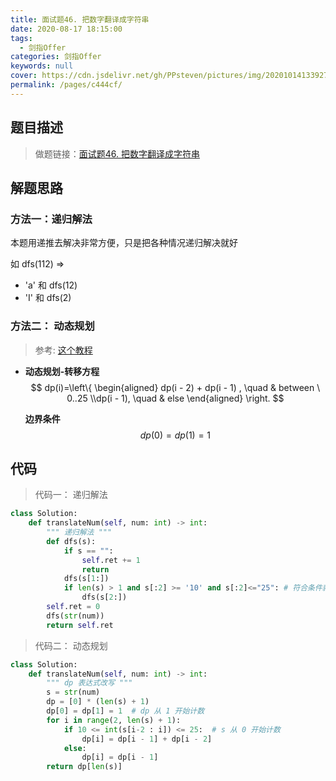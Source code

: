 ```yaml
---
title: 面试题46. 把数字翻译成字符串
date: 2020-08-17 18:15:00
tags: 
  - 剑指Offer
categories: 剑指Offer
keywords: null
cover: https://cdn.jsdelivr.net/gh/PPsteven/pictures/img/20201014133927.png
permalink: /pages/c444cf/
---
```


## 题目描述

> 做题链接：[面试题46. 把数字翻译成字符串](https://leetcode-cn.com/problems/ba-shu-zi-fan-yi-cheng-zi-fu-chuan-lcof/)

<!--more-->

## 解题思路

### 方法一：递归解法

本题用递推去解决非常方便，只是把各种情况递归解决就好

如 dfs(112) =>

- 'a' 和 dfs(12) 
- 'I'  和 dfs(2)            

### 方法二： 动态规划

> 参考:  [这个教程](https://leetcode-cn.com/problems/ba-shu-zi-fan-yi-cheng-zi-fu-chuan-lcof/solution/mian-shi-ti-46-ba-shu-zi-fan-yi-cheng-zi-fu-chua-6/)

- **动态规划-转移方程**
  $$
  dp(i)=\left\{ \begin{aligned} dp(i - 2) + dp(i - 1) , \quad & between \ 0..25 
   \\dp(i - 1), \quad & else \end{aligned} \right.
  $$


  **边界条件**
$$
  dp(0) = dp(1) = 1
$$


## 代码

> 代码一： 递归解法

```python
class Solution:
    def translateNum(self, num: int) -> int:
        """ 递归解法 """
        def dfs(s):
            if s == "": 
                self.ret += 1
                return 
            dfs(s[1:])
            if len(s) > 1 and s[:2] >= '10' and s[:2]<="25": # 符合条件就继续向下
                dfs(s[2:])
        self.ret = 0
        dfs(str(num))
        return self.ret
```

> 代码二： 动态规划

```python
class Solution:
    def translateNum(self, num: int) -> int:
        """ dp 表达式改写 """
        s = str(num)
        dp = [0] * (len(s) + 1)
        dp[0] = dp[1] = 1  # dp 从 1 开始计数
        for i in range(2, len(s) + 1): 
            if 10 <= int(s[i-2 : i]) <= 25:  # s 从 0 开始计数
                dp[i] = dp[i - 1] + dp[i - 2]
            else:
                dp[i] = dp[i - 1]
        return dp[len(s)]
```

